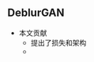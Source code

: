 ## DeblurGAN  
- 本文贡献  
  - 提出了损失和架构  
  - 
<!--stackedit_data:
eyJoaXN0b3J5IjpbLTE1NDMzMDg0ODNdfQ==
-->